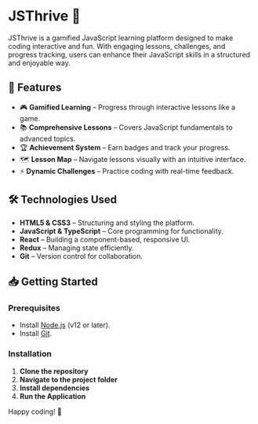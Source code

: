 # JSThrive 🚀  

JSThrive is a gamified JavaScript learning platform designed to make coding interactive and fun. With engaging lessons, challenges, and progress tracking, users can enhance their JavaScript skills in a structured and enjoyable way.

## 🌟 Features  

- 🎮 **Gamified Learning** – Progress through interactive lessons like a game.  
- 📚 **Comprehensive Lessons** – Covers JavaScript fundamentals to advanced topics.  
- 🏆 **Achievement System** – Earn badges and track your progress.  
- 🗺️ **Lesson Map** – Navigate lessons visually with an intuitive interface.  
- ⚡ **Dynamic Challenges** – Practice coding with real-time feedback.  

## 🛠️ Technologies Used  

- **HTML5 & CSS3** – Structuring and styling the platform.  
- **JavaScript & TypeScript** – Core programming for functionality.  
- **React** – Building a component-based, responsive UI.  
- **Redux** – Managing state efficiently.  
- **Git** – Version control for collaboration.  

## 📥 Getting Started  

### Prerequisites  

- Install [Node.js](https://nodejs.org/) (v12 or later).  
- Install [Git](https://git-scm.com/).  

### Installation  

1. **Clone the repository**  
2. **Navigate to the project folder**
3. **Install dependencies**
4. **Run the Application**  

Happy coding! 🚀
